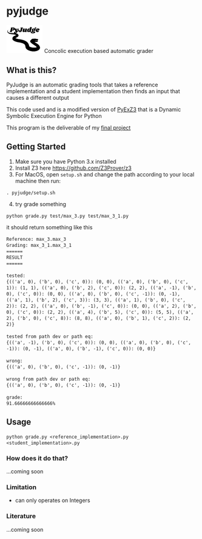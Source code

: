 # pyjudge
<img src="/pyjudge-logo.png" width="96">
Concolic execution based automatic grader

## What is this?
PyJudge is an automatic grading tools that takes a reference implementation and a student implementation then finds an input that causes a different output

This code used and is a modified version of [PyExZ3](https://github.com/thomasjball/PyExZ3) that is a Dynamic Symbolic Execution Engine for Python

This program is the deliverable of my [final project]()

## Getting Started
1. Make sure you have Python 3.x installed
2. Install Z3 here https://github.com/Z3Prover/z3
3. For MacOS, open `setup.sh` and change the path according to your local machine then run:
```
. pyjudge/setup.sh
```
4. try grade something
```
python grade.py test/max_3.py test/max_3_1.py
```
it should return something like this
```
Reference: max_3.max_3
Grading: max_3_1.max_3_1
======
RESULT
======

tested: 
{(('a', 0), ('b', 0), ('c', 0)): (0, 0), (('a', 0), ('b', 0), ('c', 1)): (1, 1), (('a', 0), ('b', 2), ('c', 0)): (2, 2), (('a', -1), ('b', 0), ('c', 0)): (0, 0), (('a', 0), ('b', 0), ('c', -1)): (0, -1), (('a', 1), ('b', 2), ('c', 3)): (3, 3), (('a', 1), ('b', 0), ('c', 2)): (2, 2), (('a', 0), ('b', -1), ('c', 0)): (0, 0), (('a', 2), ('b', 0), ('c', 0)): (2, 2), (('a', 4), ('b', 5), ('c', 0)): (5, 5), (('a', 2), ('b', 0), ('c', 8)): (8, 8), (('a', 0), ('b', 1), ('c', 2)): (2, 2)}

tested from path dev or path eq: 
{(('a', -1), ('b', 0), ('c', 0)): (0, 0), (('a', 0), ('b', 0), ('c', -1)): (0, -1), (('a', 0), ('b', -1), ('c', 0)): (0, 0)}

wrong: 
{(('a', 0), ('b', 0), ('c', -1)): (0, -1)}

wrong from path dev or path eq: 
{(('a', 0), ('b', 0), ('c', -1)): (0, -1)}

grade: 
91.66666666666666%
```

## Usage
```
python grade.py <reference_implementation>.py <student_implementation>.py
```

### How does it do that?
...coming soon

### Limitation
- can only operates on Integers

### Literature
...coming soon

